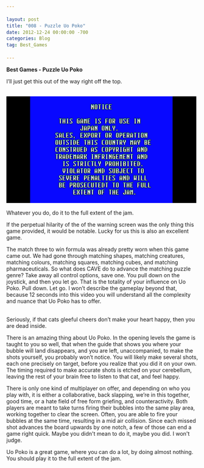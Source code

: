 ```yaml
---

layout: post  
title: "008 - Puzzle Uo Poko"  
date: 2012-12-24 00:00:00 -700  
categories: Blog  
tag: Best_Games

---
```


**Best Games - Puzzle Uo Poko**   
  
I’ll just get this out of the way right off the top.  
 

![Picture](/uploads/5661983cf1.png?499) 

Whatever you do, do it to the full extent of the jam.   
  
If the perpetual hilarity of the of the warning screen was the only thing this game provided, it would be notable. Lucky for us this is also an excellent game.   
  
The match three to win formula was already pretty worn when this game came out. We had gone through matching shapes, matching creatures, matching colours, matching squares, matching cubes, and matching pharmaceuticals. So what does CAVE do to advance the matching puzzle genre? Take away all control options, save one. You pull down on the joystick, and then you let go. That is the totality of your influence on Uo Poko. Pull down. Let go. I won’t describe the gameplay beyond that, because 12 seconds into this video you will understand all the complexity and nuance that Uo Poko has to offer.   
 

Seriously, if that cats gleeful cheers don’t make your heart happy, then you are dead inside.   
  
There is an amazing thing about Uo Poko. In the opening levels the game is taught to you so well, that when the guide that shows you where your bubble will land disappears, and you are left, unaccompanied, to make the shots yourself, you probably won’t notice. You will likely make several shots, each one precisely on target, before you realize that you did it on your own. The timing required to make accurate shots is etched on your cerebellum, leaving the rest of your brain free to listen to that cat, and feel happy.   
  
There is only one kind of multiplayer on offer, and depending on who you play with, it is either a collaborative, back slapping, we’re in this together, good time, or a hate field of free form griefing, and counteractivity. Both players are meant to take turns firing their bubbles into the same play area, working together to clear the screen. Often, you are able to fire your bubbles at the same time, resulting in a mid air collision. Since each missed shot advances the board upwards by one notch, a few of those can end a game right quick. Maybe you didn't mean to do it, maybe you did. I won't judge.  
  
Uo Poko is a great game, where you can do a lot, by doing almost nothing. You should play it to the full extent of the jam.   
 
